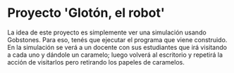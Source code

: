 # Proyecto 'Glotón, el robot'

La idea de este proyecto es simplemente ver una simulación usando Gobstones. 
Para eso, tenés que ejecutar el programa que viene construido.
En la simulación se verá a un docente con sus estudiantes que irá visitando a cada uno y dándole un caramelo; luego volverá al escritorio y repetirá la acción de visitarlos pero retirando los papeles de caramelos.


